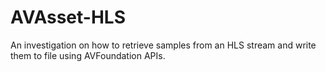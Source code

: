 # AVAsset-HLS
An investigation on how to retrieve samples from an HLS stream and write them to file using AVFoundation APIs.
